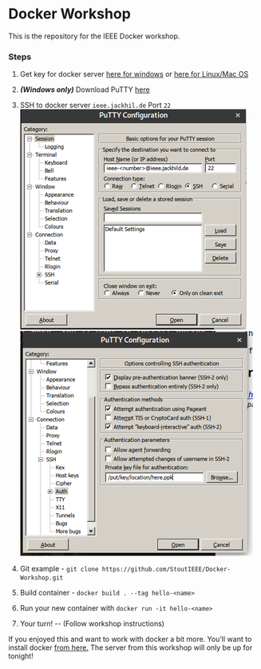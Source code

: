 # Docker Workshop

This is the repository for the IEEE Docker workshop. 

### Steps

1. Get key for docker server [here for windows](http://books.jackhil.de:6969/files/docker.ppk/) or [here for Linux/Mac OS](http://books.jackhil.de:6969/files/docker/)
2. ***(Windows only)*** Download PuTTY [here](https://the.earth.li/~sgtatham/putty/latest/w64/putty.exe)
3. SSH to docker server `ieee.jackhil.de` Port `22`
![example 1](./images/ex1.png)
![example 2](./images/ex2.png)

4. Git example - `git clone https://github.com/StoutIEEE/Docker-Workshop.git`
5. Build container - `docker build . --tag hello-<name>`
6. Run your new container with `docker run -it hello-<name>`
7. Your turn! -- (Follow workshop instructions)


If you enjoyed this and want to work with docker a bit more. You'll want to install docker [from here.](https://docs.docker.com/docker-for-windows/install/)
The server from this workshop will only be up for tonight!
